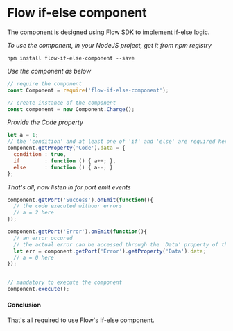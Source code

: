 # Flow if-else component
The component is designed using Flow SDK to implement if-else logic.

*To use the component, in your NodeJS project, get it from npm registry*

```
npm install flow-if-else-component --save
```

*Use the component as below*

```javascript
// require the component
const Component = require('flow-if-else-component');

// create instance of the component
const component = new Component.Charge();
```

*Provide the Code property*

```javascript
let a = 1;
// the 'condition' and at least one of 'if' and 'else' are required here
component.getProperty('Code').data = {
  condition : true,
  if        : function () { a++; },
  else      : function () { a--; }
};
```

*That's all, now listen in for port emit events*
```javascript
component.getPort('Success').onEmit(function(){
  // the code executed withour errors
  // a = 2 here
});

component.getPort('Error').onEmit(function(){
  // an error occured
  // the actual error can be accessed through the 'Data' property of the port
  let err = component.getPort('Error').getProperty('Data').data;
  // a = 0 here
});


// mandatory to execute the component
component.execute();
```

#### Conclusion

That's all required to use Flow's If-else component.